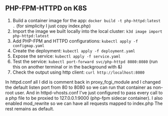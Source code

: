 ## PHP-FPM-HTTPD on K8S

1. Build a container image for the app: `docker build -t php-httpd:latest .` (for simplicity I just copy index.php)
2. Import the image we built locally into the local cluster: `k3d image import php-httpd:latest`
3. Add PHP-FPM and HTTPD configurations: `kubectl apply -f configmap.yaml`
4. Create the deployment: `kubectl apply -f deployment.yaml`
5. Expose the service: `kubectl apply -f service.yaml`
6. Test the service: `kubectl port-forward svc/php-httpd 8080:8080` (run this on another terminal or in the background with &)
7. Check the output using http client: `curl http://localhost:8080`

In httpd.conf all I did is comment back in proxy_fcgi_module and I changed the default listen port from 80 to 8080 so we can run that container as non-root user.
And in httpd-vhosts.conf I've just configured to pass every call to a php file to be proxied to 127.0.0.1:9000 (php-fpm sidecar container).
I also enabled mod_rewrite so we can have all requests mapped to index.php
The rest remains as default.
